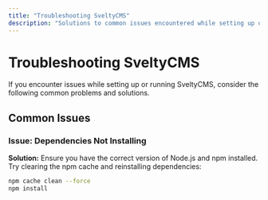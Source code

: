 ```yaml
---
title: "Troubleshooting SveltyCMS"
description: "Solutions to common issues encountered while setting up or running SveltyCMS."
---
```


# Troubleshooting SveltyCMS

If you encounter issues while setting up or running SveltyCMS, consider the following common problems and solutions.

## Common Issues

### Issue: Dependencies Not Installing

**Solution:** Ensure you have the correct version of Node.js and npm installed. Try clearing the npm cache and reinstalling dependencies:

```sh
npm cache clean --force
npm install
